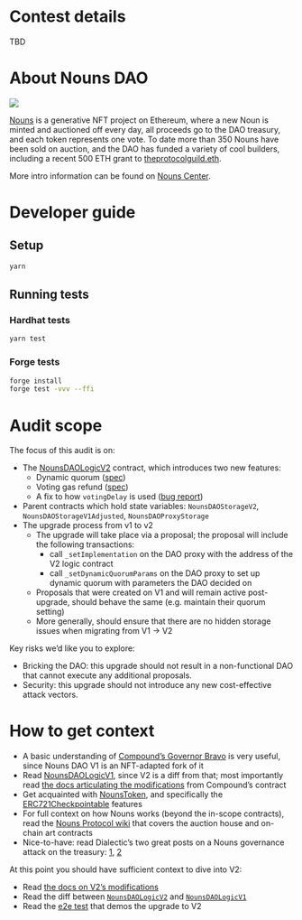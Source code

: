 # Contest details

TBD

# About Nouns DAO

![](https://i.imgur.com/ZTZrWxw.png)

[Nouns](https://nouns.wtf) is a generative NFT project on Ethereum, where a new Noun is minted and auctioned off every day, all proceeds go to the DAO treasury, and each token represents one vote. To date more than 350 Nouns have been sold on auction, and the DAO has funded a variety of cool builders, including a recent 500 ETH grant to [theprotocolguild.eth](https://nouns.wtf/vote/108).

More intro information can be found on [Nouns Center](https://nouns.center/).

# Developer guide

## Setup

```sh
yarn
```

## Running tests

### Hardhat tests

```sh
yarn test
```

### Forge tests

```sh
forge install
forge test -vvv --ffi
```

# Audit scope

The focus of this audit is on:

- The [NounsDAOLogicV2](https://github.com/nounsDAO/nouns-monorepo/blob/verbs-nip-1-save-proposal-creation-block/packages/nouns-contracts/contracts/governance/NounsDAOLogicV2.sol) contract, which introduces two new features:
  - Dynamic quorum ([spec](https://github.com/nounsDAO/nouns-tech/tree/main/dynamic-quorum))
  - Voting gas refund ([spec](https://github.com/nounsDAO/nouns-tech/tree/main/vote-refund))
  - A fix to how `votingDelay` is used ([bug report](https://github.com/nounsDAO/nouns-diligence/blob/main/reports/proposal-58.md#major))
- Parent contracts which hold state variables: `NounsDAOStorageV2`, `NounsDAOStorageV1Adjusted`, `NounsDAOProxyStorage`
- The upgrade process from v1 to v2
  - The upgrade will take place via a proposal; the proposal will include the following transactions:
    - call `_setImplementation` on the DAO proxy with the address of the V2 logic contract
    - call `_setDynamicQuorumParams` on the DAO proxy to set up dynamic quorum with parameters the DAO decided on
  - Proposals that were created on V1 and will remain active post-upgrade, should behave the same (e.g. maintain their quorum setting)
  - More generally, should ensure that there are no hidden storage issues when migrating from V1 → V2

Key risks we’d like you to explore:

- Bricking the DAO: this upgrade should not result in a non-functional DAO that cannot execute any additional proposals.
- Security: this upgrade should not introduce any new cost-effective attack vectors.

# How to get context

- A basic understanding of [Compound’s Governor Bravo](https://compound.finance/docs/governance) is very useful, since Nouns DAO V1 is an NFT-adapted fork of it
- Read [NounsDAOLogicV1](https://github.com/nounsDAO/nouns-monorepo/blob/master/packages/nouns-contracts/contracts/governance/NounsDAOLogicV1.sol), since V2 is a diff from that; most importantly read [the docs articulating the modifications](https://github.com/nounsDAO/nouns-monorepo/blob/master/packages/nouns-contracts/contracts/governance/NounsDAOLogicV1.sol#L27) from Compound’s contract
- Get acquainted with [NounsToken](https://github.com/nounsDAO/nouns-monorepo/blob/master/packages/nouns-contracts/contracts/NounsToken.sol), and specifically the [ERC721Checkpointable](https://github.com/nounsDAO/nouns-monorepo/blob/master/packages/nouns-contracts/contracts/base/ERC721Checkpointable.sol) features
- For full context on how Nouns works (beyond the in-scope contracts), read the [Nouns Protocol wiki](https://www.notion.so/32e4f0bf74fe433e927e2ea35e52a507) that covers the auction house and on-chain art contracts
- Nice-to-have: read Dialectic’s two great posts on a Nouns governance attack on the treasury: [1](https://dialectic.ch/editorial/nouns-governance-attack), [2](https://dialectic.ch/editorial/nouns-governance-attack-2)

At this point you should have sufficient context to dive into V2:

- Read [the docs on V2’s modifications](https://github.com/nounsDAO/nouns-monorepo/blob/verbs-nip-1-save-proposal-creation-block/packages/nouns-contracts/contracts/governance/NounsDAOLogicV2.sol#L30)
- Read the diff between [`NounsDAOLogicV2`](https://github.com/nounsDAO/nouns-monorepo/blob/verbs-nip-1-save-proposal-creation-block/packages/nouns-contracts/contracts/governance/NounsDAOLogicV2.sol) and [`NounsDAOLogicV1`](https://github.com/nounsDAO/nouns-monorepo/blob/verbs-nip-1-save-proposal-creation-block/packages/nouns-contracts/contracts/governance/NounsDAOLogicV1.sol)
- Read the [e2e test](https://github.com/nounsDAO/nouns-monorepo/blob/verbs-nip-1-save-proposal-creation-block/packages/nouns-contracts/test/governance/NounsDAO/V2/end2end.test.ts#L255) that demos the upgrade to V2
